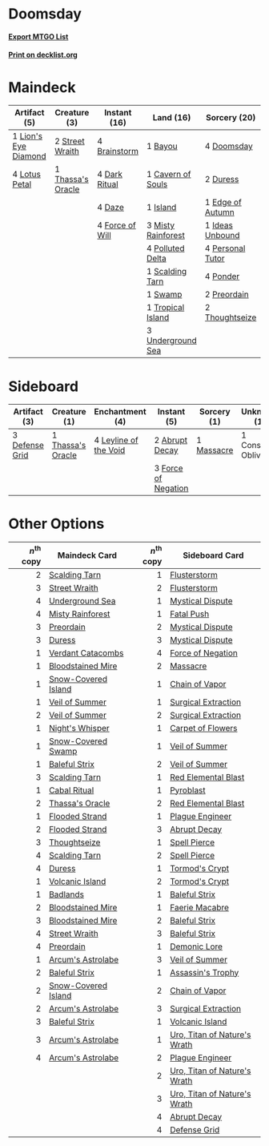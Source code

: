 # Doomsday

#### [Export MTGO List](../collection/Doomsday/Doomsday.txt)
#### [Print on decklist.org](http://decklist.org/?deckmain=1%09Bayou%0A4%09Brainstorm%0A1%09Cavern%20of%20Souls%0A4%09Dark%20Ritual%0A4%09Daze%0A4%09Doomsday%0A2%09Duress%0A1%09Edge%20of%20Autumn%0A4%09Force%20of%20Will%0A1%09Ideas%20Unbound%0A1%09Island%0A1%09Lion's%20Eye%20Diamond%0A4%09Lotus%20Petal%0A3%09Misty%20Rainforest%0A4%09Personal%20Tutor%0A4%09Polluted%20Delta%0A4%09Ponder%0A2%09Preordain%0A1%09Scalding%20Tarn%0A2%09Street%20Wraith%0A1%09Swamp%0A1%09Thassa's%20Oracle%0A2%09Thoughtseize%0A1%09Tropical%20Island%0A3%09Underground%20Sea&deckside=2%09Abrupt%20Decay%0A1%09Consign%20/%20Oblivion%0A3%09Defense%20Grid%0A3%09Force%20of%20Negation%0A4%09Leyline%20of%20the%20Void%0A1%09Massacre%0A1%09Thassa's%20Oracle)
# Maindeck

|                                        Artifact (5)                                         |                                        Creature (3)                                        |                                      Instant (16)                                      |                                          Land (16)                                          |                                       Sorcery (20)                                        |
|---------------------------------------------------------------------------------------------|--------------------------------------------------------------------------------------------|----------------------------------------------------------------------------------------|---------------------------------------------------------------------------------------------|-------------------------------------------------------------------------------------------|
|1 [Lion's Eye Diamond](http://gatherer.wizards.com/Pages/Card/Details.aspx?multiverseid=3255)|2 [Street Wraith](http://gatherer.wizards.com/Pages/Card/Details.aspx?multiverseid=442097)  |4 [Brainstorm](http://gatherer.wizards.com/Pages/Card/Details.aspx?multiverseid=3897)   |1 [Bayou](http://gatherer.wizards.com/Pages/Card/Details.aspx?multiverseid=879)              |4 [Doomsday](http://gatherer.wizards.com/Pages/Card/Details.aspx?multiverseid=15397)       |
|4 [Lotus Petal](http://gatherer.wizards.com/Pages/Card/Details.aspx?multiverseid=420602)     |1 [Thassa's Oracle](http://gatherer.wizards.com/Pages/Card/Details.aspx?multiverseid=476324)|4 [Dark Ritual](http://gatherer.wizards.com/Pages/Card/Details.aspx?multiverseid=651)   |1 [Cavern of Souls](http://gatherer.wizards.com/Pages/Card/Details.aspx?multiverseid=278058) |2 [Duress](http://gatherer.wizards.com/Pages/Card/Details.aspx?multiverseid=14557)         |
|                                                                                             |                                                                                            |4 [Daze](http://gatherer.wizards.com/Pages/Card/Details.aspx?multiverseid=189255)       |1 [Island](http://gatherer.wizards.com/Pages/Card/Details.aspx?multiverseid=439857)          |1 [Edge of Autumn](http://gatherer.wizards.com/Pages/Card/Details.aspx?multiverseid=243442)|
|                                                                                             |                                                                                            |4 [Force of Will](http://gatherer.wizards.com/Pages/Card/Details.aspx?multiverseid=3107)|3 [Misty Rainforest](http://gatherer.wizards.com/Pages/Card/Details.aspx?multiverseid=405102)|1 [Ideas Unbound](http://gatherer.wizards.com/Pages/Card/Details.aspx?multiverseid=88789)  |
|                                                                                             |                                                                                            |                                                                                        |4 [Polluted Delta](http://gatherer.wizards.com/Pages/Card/Details.aspx?multiverseid=405104)  |4 [Personal Tutor](http://gatherer.wizards.com/Pages/Card/Details.aspx?multiverseid=184775)|
|                                                                                             |                                                                                            |                                                                                        |1 [Scalding Tarn](http://gatherer.wizards.com/Pages/Card/Details.aspx?multiverseid=405107)   |4 [Ponder](http://gatherer.wizards.com/Pages/Card/Details.aspx?multiverseid=451051)        |
|                                                                                             |                                                                                            |                                                                                        |1 [Swamp](http://gatherer.wizards.com/Pages/Card/Details.aspx?multiverseid=439858)           |2 [Preordain](http://gatherer.wizards.com/Pages/Card/Details.aspx?multiverseid=405347)     |
|                                                                                             |                                                                                            |                                                                                        |1 [Tropical Island](http://gatherer.wizards.com/Pages/Card/Details.aspx?multiverseid=884)    |2 [Thoughtseize](http://gatherer.wizards.com/Pages/Card/Details.aspx?multiverseid=438676)  |
|                                                                                             |                                                                                            |                                                                                        |3 [Underground Sea](http://gatherer.wizards.com/Pages/Card/Details.aspx?multiverseid=886)    |                                                                                           |


# Sideboard

|                                      Artifact (3)                                      |                                        Creature (1)                                        |                                        Enchantment (4)                                         |                                         Instant (5)                                          |                                    Sorcery (1)                                     |    Unknown (1)     |
|----------------------------------------------------------------------------------------|--------------------------------------------------------------------------------------------|------------------------------------------------------------------------------------------------|----------------------------------------------------------------------------------------------|------------------------------------------------------------------------------------|--------------------|
|3 [Defense Grid](http://gatherer.wizards.com/Pages/Card/Details.aspx?multiverseid=45481)|1 [Thassa's Oracle](http://gatherer.wizards.com/Pages/Card/Details.aspx?multiverseid=476324)|4 [Leyline of the Void](http://gatherer.wizards.com/Pages/Card/Details.aspx?multiverseid=107682)|2 [Abrupt Decay](http://gatherer.wizards.com/Pages/Card/Details.aspx?multiverseid=456061)     |1 [Massacre](http://gatherer.wizards.com/Pages/Card/Details.aspx?multiverseid=21324)|1 Consign / Oblivion|
|                                                                                        |                                                                                            |                                                                                                |3 [Force of Negation](http://gatherer.wizards.com/Pages/Card/Details.aspx?multiverseid=464001)|                                                                                    |                    |


# Other Options

|*n*<sup>th</sup> copy|                                        Maindeck Card                                         |*n*<sup>th</sup> copy|                                            Sideboard Card                                             |
|--------------------:|----------------------------------------------------------------------------------------------|--------------------:|-------------------------------------------------------------------------------------------------------|
|                    2|[Scalding Tarn](http://gatherer.wizards.com/Pages/Card/Details.aspx?multiverseid=405107)      |                    1|[Flusterstorm](http://gatherer.wizards.com/Pages/Card/Details.aspx?multiverseid=228255)                |
|                    3|[Street Wraith](http://gatherer.wizards.com/Pages/Card/Details.aspx?multiverseid=442097)      |                    2|[Flusterstorm](http://gatherer.wizards.com/Pages/Card/Details.aspx?multiverseid=228255)                |
|                    4|[Underground Sea](http://gatherer.wizards.com/Pages/Card/Details.aspx?multiverseid=886)       |                    1|[Mystical Dispute](http://gatherer.wizards.com/Pages/Card/Details.aspx?multiverseid=473020)            |
|                    4|[Misty Rainforest](http://gatherer.wizards.com/Pages/Card/Details.aspx?multiverseid=405102)   |                    1|[Fatal Push](http://gatherer.wizards.com/Pages/Card/Details.aspx?multiverseid=423724)                  |
|                    3|[Preordain](http://gatherer.wizards.com/Pages/Card/Details.aspx?multiverseid=405347)          |                    2|[Mystical Dispute](http://gatherer.wizards.com/Pages/Card/Details.aspx?multiverseid=473020)            |
|                    3|[Duress](http://gatherer.wizards.com/Pages/Card/Details.aspx?multiverseid=14557)              |                    3|[Mystical Dispute](http://gatherer.wizards.com/Pages/Card/Details.aspx?multiverseid=473020)            |
|                    1|[Verdant Catacombs](http://gatherer.wizards.com/Pages/Card/Details.aspx?multiverseid=405113)  |                    4|[Force of Negation](http://gatherer.wizards.com/Pages/Card/Details.aspx?multiverseid=464001)           |
|                    1|[Bloodstained Mire](http://gatherer.wizards.com/Pages/Card/Details.aspx?multiverseid=405094)  |                    2|[Massacre](http://gatherer.wizards.com/Pages/Card/Details.aspx?multiverseid=21324)                     |
|                    1|[Snow-Covered Island](http://gatherer.wizards.com/Pages/Card/Details.aspx?multiverseid=121130)|                    1|[Chain of Vapor](http://gatherer.wizards.com/Pages/Card/Details.aspx?multiverseid=420701)              |
|                    1|[Veil of Summer](http://gatherer.wizards.com/Pages/Card/Details.aspx?multiverseid=466952)     |                    1|[Surgical Extraction](http://gatherer.wizards.com/Pages/Card/Details.aspx?multiverseid=397706)         |
|                    2|[Veil of Summer](http://gatherer.wizards.com/Pages/Card/Details.aspx?multiverseid=466952)     |                    2|[Surgical Extraction](http://gatherer.wizards.com/Pages/Card/Details.aspx?multiverseid=397706)         |
|                    1|[Night's Whisper](http://gatherer.wizards.com/Pages/Card/Details.aspx?multiverseid=51178)     |                    1|[Carpet of Flowers](http://gatherer.wizards.com/Pages/Card/Details.aspx?multiverseid=5858)             |
|                    1|[Snow-Covered Swamp](http://gatherer.wizards.com/Pages/Card/Details.aspx?multiverseid=121256) |                    1|[Veil of Summer](http://gatherer.wizards.com/Pages/Card/Details.aspx?multiverseid=466952)              |
|                    1|[Baleful Strix](http://gatherer.wizards.com/Pages/Card/Details.aspx?multiverseid=376260)      |                    2|[Veil of Summer](http://gatherer.wizards.com/Pages/Card/Details.aspx?multiverseid=466952)              |
|                    3|[Scalding Tarn](http://gatherer.wizards.com/Pages/Card/Details.aspx?multiverseid=405107)      |                    1|[Red Elemental Blast](http://gatherer.wizards.com/Pages/Card/Details.aspx?multiverseid=814)            |
|                    1|[Cabal Ritual](http://gatherer.wizards.com/Pages/Card/Details.aspx?multiverseid=30564)        |                    1|[Pyroblast](http://gatherer.wizards.com/Pages/Card/Details.aspx?multiverseid=4083)                     |
|                    2|[Thassa's Oracle](http://gatherer.wizards.com/Pages/Card/Details.aspx?multiverseid=476324)    |                    2|[Red Elemental Blast](http://gatherer.wizards.com/Pages/Card/Details.aspx?multiverseid=814)            |
|                    1|[Flooded Strand](http://gatherer.wizards.com/Pages/Card/Details.aspx?multiverseid=405098)     |                    1|[Plague Engineer](http://gatherer.wizards.com/Pages/Card/Details.aspx?multiverseid=464049)             |
|                    2|[Flooded Strand](http://gatherer.wizards.com/Pages/Card/Details.aspx?multiverseid=405098)     |                    3|[Abrupt Decay](http://gatherer.wizards.com/Pages/Card/Details.aspx?multiverseid=456061)                |
|                    3|[Thoughtseize](http://gatherer.wizards.com/Pages/Card/Details.aspx?multiverseid=438676)       |                    1|[Spell Pierce](http://gatherer.wizards.com/Pages/Card/Details.aspx?multiverseid=425876)                |
|                    4|[Scalding Tarn](http://gatherer.wizards.com/Pages/Card/Details.aspx?multiverseid=405107)      |                    2|[Spell Pierce](http://gatherer.wizards.com/Pages/Card/Details.aspx?multiverseid=425876)                |
|                    4|[Duress](http://gatherer.wizards.com/Pages/Card/Details.aspx?multiverseid=14557)              |                    1|[Tormod's Crypt](http://gatherer.wizards.com/Pages/Card/Details.aspx?multiverseid=389723)              |
|                    1|[Volcanic Island](http://gatherer.wizards.com/Pages/Card/Details.aspx?multiverseid=887)       |                    2|[Tormod's Crypt](http://gatherer.wizards.com/Pages/Card/Details.aspx?multiverseid=389723)              |
|                    1|[Badlands](http://gatherer.wizards.com/Pages/Card/Details.aspx?multiverseid=878)              |                    1|[Baleful Strix](http://gatherer.wizards.com/Pages/Card/Details.aspx?multiverseid=376260)               |
|                    2|[Bloodstained Mire](http://gatherer.wizards.com/Pages/Card/Details.aspx?multiverseid=405094)  |                    1|[Faerie Macabre](http://gatherer.wizards.com/Pages/Card/Details.aspx?multiverseid=201822)              |
|                    3|[Bloodstained Mire](http://gatherer.wizards.com/Pages/Card/Details.aspx?multiverseid=405094)  |                    2|[Baleful Strix](http://gatherer.wizards.com/Pages/Card/Details.aspx?multiverseid=376260)               |
|                    4|[Street Wraith](http://gatherer.wizards.com/Pages/Card/Details.aspx?multiverseid=442097)      |                    3|[Baleful Strix](http://gatherer.wizards.com/Pages/Card/Details.aspx?multiverseid=376260)               |
|                    4|[Preordain](http://gatherer.wizards.com/Pages/Card/Details.aspx?multiverseid=405347)          |                    1|[Demonic Lore](http://gatherer.wizards.com/Pages/Card/Details.aspx?multiverseid=497638)                |
|                    1|[Arcum's Astrolabe](http://gatherer.wizards.com/Pages/Card/Details.aspx?multiverseid=464169)  |                    3|[Veil of Summer](http://gatherer.wizards.com/Pages/Card/Details.aspx?multiverseid=466952)              |
|                    2|[Baleful Strix](http://gatherer.wizards.com/Pages/Card/Details.aspx?multiverseid=376260)      |                    1|[Assassin's Trophy](http://gatherer.wizards.com/Pages/Card/Details.aspx?multiverseid=452902)           |
|                    2|[Snow-Covered Island](http://gatherer.wizards.com/Pages/Card/Details.aspx?multiverseid=121130)|                    2|[Chain of Vapor](http://gatherer.wizards.com/Pages/Card/Details.aspx?multiverseid=420701)              |
|                    2|[Arcum's Astrolabe](http://gatherer.wizards.com/Pages/Card/Details.aspx?multiverseid=464169)  |                    3|[Surgical Extraction](http://gatherer.wizards.com/Pages/Card/Details.aspx?multiverseid=397706)         |
|                    3|[Baleful Strix](http://gatherer.wizards.com/Pages/Card/Details.aspx?multiverseid=376260)      |                    1|[Volcanic Island](http://gatherer.wizards.com/Pages/Card/Details.aspx?multiverseid=887)                |
|                    3|[Arcum's Astrolabe](http://gatherer.wizards.com/Pages/Card/Details.aspx?multiverseid=464169)  |                    1|[Uro, Titan of Nature's Wrath](http://gatherer.wizards.com/Pages/Card/Details.aspx?multiverseid=476480)|
|                    4|[Arcum's Astrolabe](http://gatherer.wizards.com/Pages/Card/Details.aspx?multiverseid=464169)  |                    2|[Plague Engineer](http://gatherer.wizards.com/Pages/Card/Details.aspx?multiverseid=464049)             |
|                     |                                                                                              |                    2|[Uro, Titan of Nature's Wrath](http://gatherer.wizards.com/Pages/Card/Details.aspx?multiverseid=476480)|
|                     |                                                                                              |                    3|[Uro, Titan of Nature's Wrath](http://gatherer.wizards.com/Pages/Card/Details.aspx?multiverseid=476480)|
|                     |                                                                                              |                    4|[Abrupt Decay](http://gatherer.wizards.com/Pages/Card/Details.aspx?multiverseid=456061)                |
|                     |                                                                                              |                    4|[Defense Grid](http://gatherer.wizards.com/Pages/Card/Details.aspx?multiverseid=45481)                 |

